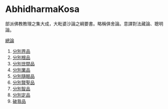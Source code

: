 # AbhidharmaKosa
部派佛教教理之集大成，大毗婆沙論之綱要書。略稱俱舍論。意譯對法藏論、聰明論。

[總論](https://github.com/WilsonTW/AbhidharmaKosa/blob/master/Kosa_Intro.md)
1. [分別界品](https://github.com/WilsonTW/AbhidharmaKosa/blob/master/Kosa_1.md)
2. [分別根品]()
3. [分別世間品]()
4. [分別業品]()
5. [分別隨眠品]()
6. [分別賢聖品]()
7. [分別智品]()
8. [分別定品]()
9. [破我品]()
